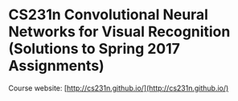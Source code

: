 # CS231n Convolutional Neural Networks for Visual Recognition (Solutions to Spring 2017 Assignments)

Course website: [http://cs231n.github.io/](http://cs231n.github.io/)
